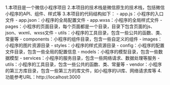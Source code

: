 1.本项目是一个微信小程序项目
2.本项目的技术栈是微信原生的技术栈，包括微信小程序的API、组件、样式等
3.本项目的代码结构如下：
    - app.js：小程序的入口文件
    - app.json：小程序的全局配置文件
    - app.wxss：小程序的全局样式文件
    - pages：小程序的页面目录，每个页面都是一个目录，目录下包含页面的js、json、wxml、wxss文件
    - utils：小程序的工具目录，包含一些公共的函数、类、常量等
    - components：小程序的组件目录，包含一些自定义的组件
    - images：小程序的图片资源目录
    - styles：小程序的样式资源目录
    - config：小程序的配置文件目录，包含一些全局的配置信息
    - models：小程序的模型目录，包含一些数据模型
    - services：小程序的服务目录，包含一些网络请求、数据处理等服务
    - utils：小程序的工具目录，包含一些公共的函数、类、常量等
    - vendor：小程序的第三方库目录，包含一些第三方的库文件，如小程序的UI库、网络请求库等
4.功能参考URL：http://localhost:3000
